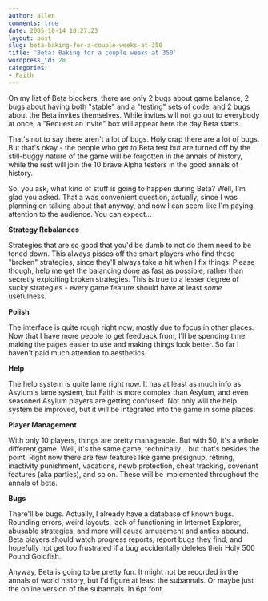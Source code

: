 ```yaml
---
author: allen
comments: true
date: 2005-10-14 10:27:23
layout: post
slug: beta-baking-for-a-couple-weeks-at-350
title: 'Beta: Baking for a couple weeks at 350'
wordpress_id: 28
categories:
- Faith
---
```


On my list of Beta blockers, there are only 2 bugs about game balance, 2 bugs about having both "stable" and a "testing" sets of code, and 2 bugs about the Beta invites themselves. While invites will not go out to everybody at once, a "Request an invite" box will appear here the day Beta starts.

That's not to say there aren't a lot of bugs. Holy crap there are a lot of bugs. But that's okay - the people who get to Beta test but are turned off by the still-buggy nature of the game will be forgotten in the annals of history, while the rest will join the 10 brave Alpha testers in the good annals of history.

So, you ask, what kind of stuff is going to happen during Beta? Well, I'm glad you asked. That a was convenient question, actually, since I was planning on talking about that anyway, and now I can seem like I'm paying attention to the audience. You can expect...

**Strategy Rebalances**

Strategies that are so good that you'd be dumb to not do them need to be toned down. This always pisses off the smart players who find these "broken" strategies, since they'll always take a hit when I fix things. Please though, help me get the balancing done as fast as possible, rather than secretly exploiting broken strategies. This is true to a lesser degree of sucky strategies - every game feature should have at least _some_ usefulness.

**Polish**

The interface is quite rough right now, mostly due to focus in other places. Now that I have more people to get feedback from, I'll be spending time making the pages easier to use and making things look better. So far I haven't paid much attention to aesthetics.

**Help**

The help system is quite lame right now. It has at least as much info as Asylum's lame system, but Faith is more complex than Asylum, and even seasoned Asylum players are getting confused. Not only will the help system be improved, but it will be integrated into the game in some places.

**Player Management**

With only 10 players, things are pretty manageable. But with 50, it's a whole different game. Well, it's the same game, technically... but that's besides the point. Right now there are few features like game presignup, retiring, inactivity punishment, vacations, newb protection, cheat tracking, covenant features (aka parties), and so on. These will be implemented throughout the annals of beta.

**Bugs**

There'll be bugs. Actually, I already have a database of known bugs. Rounding errors, weird layouts, lack of functioning in Internet Explorer, abusable strategies, and more will cause amusement and antics abound. Beta players should watch progress reports, report bugs they find, and hopefully not get too frustrated if a bug accidentally deletes their Holy 500 Pound Goldfish.

Anyway, Beta is going to be pretty fun. It might not be recorded in the annals of world history, but I'd figure at least the subannals. Or maybe just the online version of the subannals. In 6pt font.
